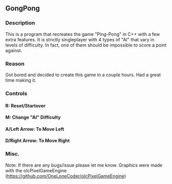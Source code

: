 ## GongPong
### Description

This is a program that recreates the game "Ping-Pong" in C++ with a few extra features. It is strictly singleplayer with 4 types of "AI" that vary in levels of difficulty. In fact, one of them should be impossible to score a point against.

### Reason

Got bored and decided to create this game in a couple hours. Had a great time making it.

### Controls
#### R: Reset/Startover    
#### M: Change "AI" Difficulty  
#### A/Left Arrow: To Move Left
#### D/Right Arrow: To Move Right

### Misc.

Note: If there are any bugs/issue please let me know.
Graphics were made with the olcPixelGameEngine (https://github.com/OneLoneCoder/olcPixelGameEngine)
